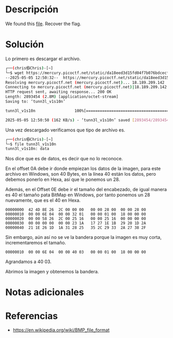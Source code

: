 # **Descripción**

We found this [file](https://mercury.picoctf.net/static/da18eed3d15fd04f7b076bdcecf15b27/tunn3l_v1s10n). Recover the flag.
# **Solución**

Lo primero es descargar el archivo.

```bash
┌──(chris㉿Chris)-[~]
└─$ wget https://mercury.picoctf.net/static/da18eed3d15fd04f7b076bdcecf15b27/tunn3l_v1s10n
--2025-05-05 12:50:32--  https://mercury.picoctf.net/static/da18eed3d15fd04f7b076bdcecf15b27/tunn3l_v1s10n
Resolving mercury.picoctf.net (mercury.picoctf.net)... 18.189.209.142
Connecting to mercury.picoctf.net (mercury.picoctf.net)|18.189.209.142|:443... connected.
HTTP request sent, awaiting response... 200 OK
Length: 2893454 (2.8M) [application/octet-stream]
Saving to: ‘tunn3l_v1s10n’

tunn3l_v1s10n                 100%[=================================================>]   2.76M   164KB/s    in 17s

2025-05-05 12:50:50 (162 KB/s) - ‘tunn3l_v1s10n’ saved [2893454/2893454]
```

Una vez descargado verificamos que tipo de archivo es.

```bash
┌──(chris㉿Chris)-[~]
└─$ file tunn3l_v1s10n
tunn3l_v1s10n: data
```

Nos dice que es de datos, es decir que no lo reconoce.

En el offset 0A debe ir donde empiezan los datos de la imagen, para este archivo en Windows, son 40 Bytes, en la línea 40 están los datos, pero debemos ponerlo en Hexa, así que le ponemos un 28.

Además, en el Offset 0E debe ir el tamaño del encabezado, de igual manera es 40 el tamaño pata BitMap en Windows, por tanto ponemos un 28 nuevamente, que es el 40 en Hexa.

```hexeditor
00000000  42 4D 8E 26  2C 00 00 00   00 00 28 00  00 00 28 00                      00000010  00 00 6E 04  00 00 32 01   00 00 01 00  18 00 00 00                      00000020  00 00 58 26  2C 00 25 16   00 00 25 16  00 00 00 00                      00000030  00 00 00 00  00 00 23 1A   17 27 1E 1B  29 20 1D 2A                      00000040  21 1E 26 1D  1A 31 28 25   35 2C 29 33  2A 27 38 2F
```

Sin embargo, aún así no se ve la bandera porque la imagen es muy corta, incrementaremos el tamaño.

```hexeditor
00000010  00 00 6E 04  00 00 40 03   00 00 01 00  18 00 00 00
```

Agrandamos a 40 03.

Abrimos la imagen y obtenemos la bandera.


# **Notas adicionales**


# **Referencias**

- https://en.wikipedia.org/wiki/BMP_file_format